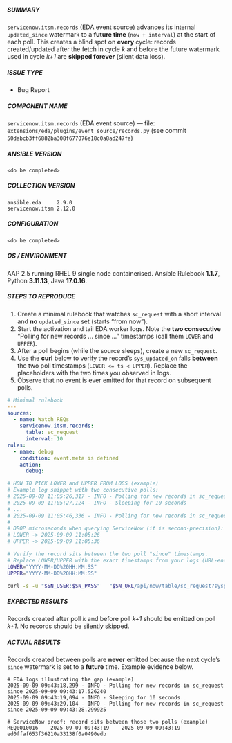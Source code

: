 ##### SUMMARY
<!--- Explain the problem briefly below -->
`servicenow.itsm.records` (EDA event source) advances its internal `updated_since` watermark to a **future time** (`now + interval`) at the start of each poll. This creates a blind spot on **every** cycle: records created/updated after the fetch in cycle *k* and before the future watermark used in cycle *k+1* are **skipped forever** (silent data loss).

##### ISSUE TYPE
- Bug Report

##### COMPONENT NAME
<!--- Write the short name of the module, plugin, task or feature below, use your best guess if unsure -->
`servicenow.itsm.records` (EDA event source) — file: `extensions/eda/plugins/event_source/records.py` (see commit `50dabcb3ff6882ba308f677076e18c0a8ad247fa`)

##### ANSIBLE VERSION
<!--- Paste verbatim output from "ansible --version" between quotes -->
```paste below
<do be completed>
```

##### COLLECTION VERSION
<!--- Paste verbatim output from "ansible-galaxy collection list <namespace>.<collection>"  between the quotes
for example: ansible-galaxy collection list community.general
-->
```paste below
ansible.eda     2.9.0
servicenow.itsm 2.12.0
```

##### CONFIGURATION
<!--- Paste verbatim output from "ansible-config dump --only-changed" between quotes -->
```paste below
<do be completed>
```

##### OS / ENVIRONMENT
<!--- Provide all relevant information below, e.g. target OS versions, network device firmware, etc. -->
AAP 2.5 running RHEL 9 single node containerised. Ansible Rulebook **1.1.7**, Python **3.11.13**, Java **17.0.16**.

##### STEPS TO REPRODUCE
<!--- Describe exactly how to reproduce the problem, using a minimal test-case -->
1. Create a minimal rulebook that watches `sc_request` with a short interval and **no** `updated_since` set (starts “from now”).  
2. Start the activation and tail EDA worker logs. Note the **two consecutive** “Polling for new records … since …” timestamps (call them `LOWER` and `UPPER`).  
3. After a poll begins (while the source sleeps), create a new `sc_request`.  
4. Use the **curl** below to verify the record’s `sys_updated_on` falls **between** the two poll timestamps (`LOWER <= ts < UPPER`). Replace the placeholders with the two times you observed in logs.  
5. Observe that no event is ever emitted for that record on subsequent polls.

<!--- Paste example playbooks or commands between quotes below -->
```yaml
# Minimal rulebook
---
sources:
  - name: Watch REQs
    servicenow.itsm.records:
      table: sc_request
      interval: 10
rules:
  - name: debug
    condition: event.meta is defined
    action:
      debug:
```

```bash
# HOW TO PICK LOWER and UPPER FROM LOGS (example)
# Example log snippet with two consecutive polls:
# 2025-09-09 11:05:26,317 - INFO - Polling for new records in sc_request since 2025-09-09 11:05:26.313758   ← LOWER comes from here
# 2025-09-09 11:05:27,124 - INFO - Sleeping for 10 seconds
# ...
# 2025-09-09 11:05:46,336 - INFO - Polling for new records in sc_request since 2025-09-09 11:05:36.313812   ← UPPER comes from here
#
# DROP microseconds when querying ServiceNow (it is second-precision):
# LOWER -> 2025-09-09 11:05:26
# UPPER -> 2025-09-09 11:05:36

# Verify the record sits between the two poll "since" timestamps.
# Replace LOWER/UPPER with the exact timestamps from your logs (URL-encoded space: %20)
LOWER="YYYY-MM-DD%20HH:MM:SS"
UPPER="YYYY-MM-DD%20HH:MM:SS"

curl -s -u "$SN_USER:$SN_PASS"   "$SN_URL/api/now/table/sc_request?sysparm_display_value=false&sysparm_fields=sys_id,number,sys_created_on,sys_updated_on&sysparm_limit=200&sysparm_query=sys_updated_on>=$LOWER^sys_updated_on<$UPPER^ORDERBYsys_updated_on" | jq -r '.result[] | [.number, .sys_updated_on, .sys_created_on, .sys_id] | @tsv'
```

##### EXPECTED RESULTS
<!--- Describe what you expected to happen when running the steps above -->
Records created after poll *k* and before poll *k+1* should be emitted on poll *k+1*. No records should be silently skipped.

##### ACTUAL RESULTS
<!--- Describe what actually happened. If possible run with extra verbosity (-vvvv) -->
Records created between polls are **never** emitted because the next cycle’s `since` watermark is set to a **future** time. Example evidence below.

<!--- Paste verbatim command output between quotes -->
```paste below
# EDA logs illustrating the gap (example)
2025-09-09 09:43:18,299 - INFO - Polling for new records in sc_request since 2025-09-09 09:43:17.526240
2025-09-09 09:43:19,094 - INFO - Sleeping for 10 seconds
2025-09-09 09:43:29,104 - INFO - Polling for new records in sc_request since 2025-09-09 09:43:28.299925

# ServiceNow proof: record sits between those two polls (example)
REQ0010016    2025-09-09 09:43:19    2025-09-09 09:43:19    ed0ffaf653f36210a33138f0a0490edb
```
